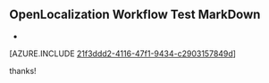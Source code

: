 ## OpenLocalization Workflow Test MarkDown
* 

[AZURE.INCLUDE [21f3ddd2-4116-47f1-9434-c2903157849d](calleeMd1.md)]

 
thanks!